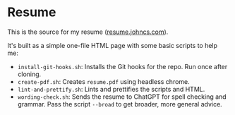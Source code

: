 # Resume

This is the source for my resume ([resume.johncs.com](https://resume.johncs.com)).

It's built as a simple one-file HTML page with some basic scripts to help me:

* `install-git-hooks.sh`: Installs the Git hooks for the repo. Run once after cloning.
* `create-pdf.sh`: Creates `resume.pdf` using headless chrome.
* `lint-and-prettify.sh`: Lints and prettifies the scripts and HTML.
* `wording-check.sh`: Sends the resume to ChatGPT for spell checking and grammar. Pass the script `--broad` to get broader, more general advice.
